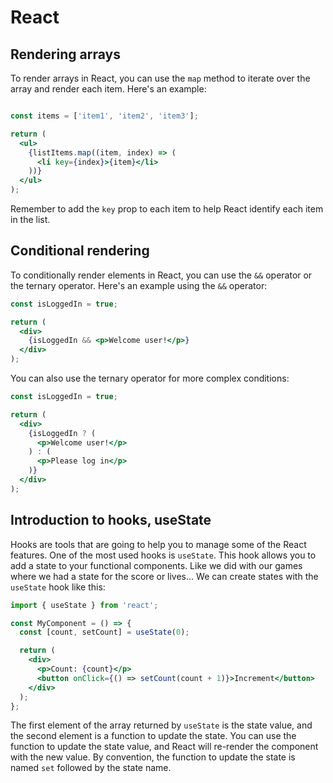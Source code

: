 # React 

## Rendering arrays 

To render arrays in React, you can use the `map` method to iterate over the array and render each item. Here's an example:

```jsx

const items = ['item1', 'item2', 'item3'];

return (
  <ul>
    {listItems.map((item, index) => (
      <li key={index}>{item}</li>
    ))}
  </ul>
);
```
Remember to add the `key` prop to each item to help React identify each item in the list.

## Conditional rendering 

To conditionally render elements in React, you can use the `&&` operator or the ternary operator. Here's an example using the `&&` operator:

```jsx
const isLoggedIn = true;

return (
  <div>
    {isLoggedIn && <p>Welcome user!</p>}
  </div>
);
```

You can also use the ternary operator for more complex conditions:

```jsx
const isLoggedIn = true;

return (
  <div>
    {isLoggedIn ? (
      <p>Welcome user!</p>
    ) : (
      <p>Please log in</p>
    )}
  </div>
);
```

## Introduction to hooks, useState

Hooks are tools that are going to help you to manage some of the React features. One of the most used hooks is `useState`. This hook allows you to add a state to your functional components. Like we did with our games where we had a state for the score or lives...
We can create states with the `useState` hook like this:


```jsx
import { useState } from 'react';

const MyComponent = () => {
  const [count, setCount] = useState(0);

  return (
    <div>
      <p>Count: {count}</p>
      <button onClick={() => setCount(count + 1)}>Increment</button>
    </div>
  );
};
```

The first element of the array returned by `useState` is the state value, and the second element is a function to update the state. You can use the function to update the state value, and React will re-render the component with the new value. By convention, the function to update the state is named `set` followed by the state name.